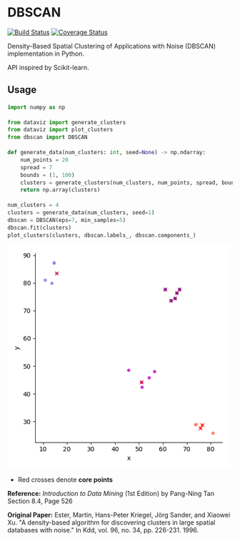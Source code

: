 # DBSCAN

[![Build Status](https://travis-ci.org/gbroques/dbscan.svg?branch=master)](https://travis-ci.org/gbroques/dbscan)
[![Coverage Status](https://coveralls.io/repos/github/gbroques/dbscan/badge.svg?branch=master)](https://coveralls.io/github/gbroques/dbscan?branch=master)

Density-Based Spatial Clustering of Applications with Noise (DBSCAN) implementation in Python.

API inspired by Scikit-learn.

## Usage

```python
import numpy as np

from dataviz import generate_clusters
from dataviz import plot_clusters
from dbscan import DBSCAN

def generate_data(num_clusters: int, seed=None) -> np.ndarray:
    num_points = 20
    spread = 7
    bounds = (1, 100)
    clusters = generate_clusters(num_clusters, num_points, spread, bounds, bounds, seed)
    return np.array(clusters)

num_clusters = 4
clusters = generate_data(num_clusters, seed=1)
dbscan = DBSCAN(eps=7, min_samples=5)
dbscan.fit(clusters)
plot_clusters(clusters, dbscan.labels_, dbscan.components_)
```

![dbscan plot](dbscan-plot.png)

* Red crosses denote **core points**

**Reference:**  *Introduction to Data Mining* (1st Edition) by Pang-Ning Tan
Section 8.4, Page 526

**Original Paper:** Ester, Martin, Hans-Peter Kriegel, Jörg Sander, and Xiaowei Xu. "A density-based algorithm for discovering clusters in large spatial databases with noise." In Kdd, vol. 96, no. 34, pp. 226-231. 1996.

